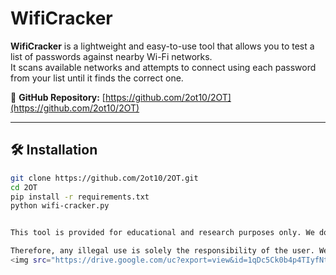 # WifiCracker

**WifiCracker** is a lightweight and easy-to-use tool that allows you to test a list of passwords against nearby Wi-Fi networks.  
It scans available networks and attempts to connect using each password from your list until it finds the correct one.

🔗 **GitHub Repository:** [https://github.com/2ot10/2OT](https://github.com/2ot10/2OT)

---

## 🛠️ Installation

```bash
git clone https://github.com/2ot10/2OT.git
cd 2OT
pip install -r requirements.txt
python wifi-cracker.py


This tool is provided for educational and research purposes only. We do not take any responsibility for any illegal or unethical use of this tool. Using this tool to hack networks or gain unauthorized access to any system is illegal and violates local and international laws.

Therefore, any illegal use is solely the responsibility of the user. We strongly encourage everyone to use this tool responsibly, legally, and ethically.
<img src="https://drive.google.com/uc?export=view&id=1qDc5Ck0b4p4TIyfNtu52NVGlvDAgWk5X" width="350" />


